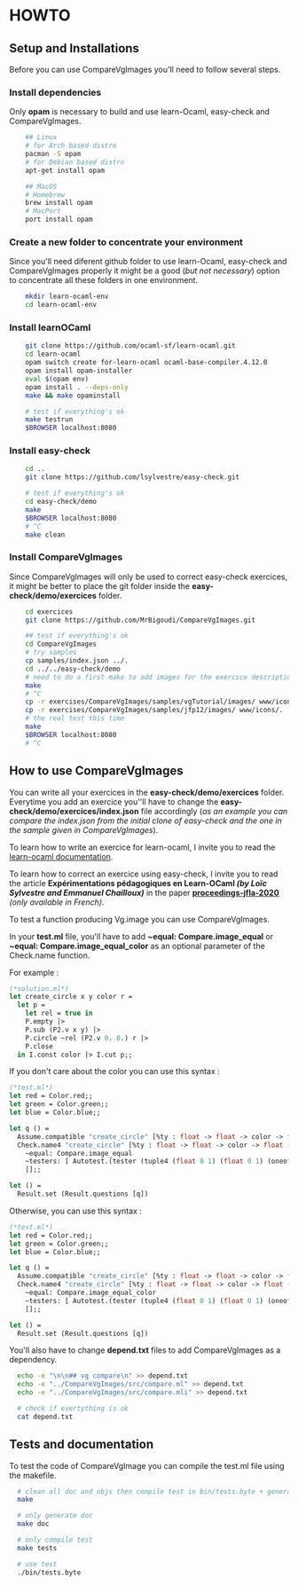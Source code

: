 # HOWTO

## Setup and Installations

Before you can use CompareVgImages you'll need to follow several steps.

### Install dependencies

Only <strong>opam</strong> is necessary to build and use learn-Ocaml, easy-check and CompareVgImages. 

```sh
    ## Linux
    # for Arch based distro
    pacman -S opam
    # for Debian based distro
    apt-get install opam

    ## MacOS
    # Homebrew
    brew install opam
    # MacPort
    port install opam
```

### Create a new folder to concentrate your environment

Since you'll need diferent github folder to use learn-Ocaml, easy-check and CompareVgImages properly it might be a good (<em>but not necessary</em>) option to concentrate all these folders in one environment.

```sh
    mkdir learn-ocaml-env
    cd learn-ocaml-env
```

### Install learnOCaml

```sh
    git clone https://github.com/ocaml-sf/learn-ocaml.git
    cd learn-ocaml
    opam switch create for-learn-ocaml ocaml-base-compiler.4.12.0
    opam install opam-installer
    eval $(opam env)
    opam install . --deps-only
    make && make opaminstall

    # test if everything's ok
    make testrun
    $BROWSER localhost:8080
```

### Install easy-check

```sh
    cd ..
    git clone https://github.com/lsylvestre/easy-check.git

    # test if everything's ok
    cd easy-check/demo
    make
    $BROWSER localhost:8080
    # ^C
    make clean
```

### Install CompareVgImages

Since CompareVgImages will only be used to correct easy-check exercices, it might be better to place the git folder inside the <strong>easy-check/demo/exercices</strong> folder.

```sh
    cd exercices
    git clone https://github.com/MrBigoudi/CompareVgImages.git

    ## test if everything's ok
    cd CompareVgImages
    # try samples
    cp samples/index.json ../.
    cd ../../easy-check/demo
    # need to do a first make to add images for the exercice description
    make
    # ^C
    cp -r exercises/CompareVgImages/samples/vgTutorial/images/ www/icons/.
    cp -r exercises/CompareVgImages/samples/jfp12/images/ www/icons/.
    # the real test this time
    make
    $BROWSER localhost:8080
    # ^C
```


## How to use CompareVgImages

You can write all your exercices in the <strong>easy-check/demo/exercices</strong> folder. Everytime you add an exercice you''ll have to change the <strong>easy-check/demo/exercices/index.json</strong> file accordingly (<em>as an example you can compare the index.json from the initial clone of easy-check and the one in the sample given in CompareVgImages</em>).

To learn how to write an exercice for learn-ocaml, I invite you to read the [learn-ocaml documentation](https://github.com/ocaml-sf/learn-ocaml/tree/master/docs).

To learn how to correct an exercice using easy-check, I invite you to read the article <strong>Expérimentations pédagogiques en Learn-OCaml <em>(by Loïc Sylvestre and Emmanuel Chailloux)</em></strong> in the paper <strong>[proceedings-jfla-2020](https://hal.inria.fr/hal-02427360)</strong> <em>(only available in French)</em>.

To test a function producing Vg.image you can use CompareVgImages. 

In your <strong>test.ml</strong> file, you'll have to add <strong>~equal: Compare.image_equal</strong> or <strong>~equal: Compare.image_equal_color</strong> as an optional parameter of the Check.name function.

For example :

```Ocaml
(*solution.ml*)
let create_circle x y color r = 
  let p = 
    let rel = true in
    P.empty |>
    P.sub (P2.v x y) |>
    P.circle ~rel (P2.v 0. 0.) r |>
    P.close
  in I.const color |> I.cut p;;
```


If you don't care about the color you can use this syntax :

```OCaml
(*test.ml*)
let red = Color.red;;
let green = Color.green;;
let blue = Color.blue;;

let q () = 
  Assume.compatible "create_circle" [%ty : float -> float -> color -> float -> image];
  Check.name4 "create_circle" [%ty : float -> float -> color -> float -> image]
    ~equal: Compare.image_equal
    ~testers: [ Autotest.(tester (tuple4 (float 0 1) (float 0 1) (oneof [red; green; blue]) (float 0 1)))]
    [];;

let () =
  Result.set (Result.questions [q])
```

Otherwise, you can use this syntax :

```OCaml
(*test.ml*)
let red = Color.red;;
let green = Color.green;;
let blue = Color.blue;;

let q () = 
  Assume.compatible "create_circle" [%ty : float -> float -> color -> float -> image];
  Check.name4 "create_circle" [%ty : float -> float -> color -> float -> image]
    ~equal: Compare.image_equal_color
    ~testers: [ Autotest.(tester (tuple4 (float 0 1) (float 0 1) (oneof [red; green; blue]) (float 0 1)))]
    [];;

let () =
  Result.set (Result.questions [q])
```

You'll also have to change <strong>depend.txt</strong> files to add CompareVgImages as a dependency.

```sh 
  echo -e "\n\n## vg compare\n" >> depend.txt
  echo -e "../CompareVgImages/src/compare.ml" >> depend.txt
  echo -e "../CompareVgImages/src/compare.mli" >> depend.txt

  # check if evertything is ok
  cat depend.txt
```


## Tests and documentation

To test the code of CompareVgImage you can compile the test.ml file using the makefile.

```bash
  # clean all doc and objs then compile test in bin/tests.byte + generate doc
  make

  # only generate doc
  make doc

  # only compile test
  make tests

  # use test
  ./bin/tests.byte
```